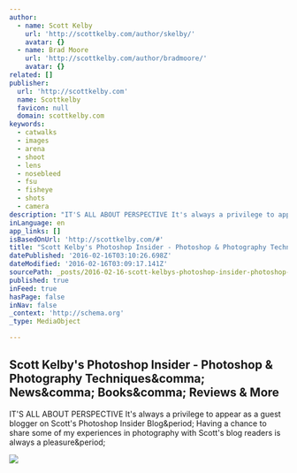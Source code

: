 ```yaml
---
author:
  - name: Scott Kelby
    url: 'http://scottkelby.com/author/skelby/'
    avatar: {}
  - name: Brad Moore
    url: 'http://scottkelby.com/author/bradmoore/'
    avatar: {}
related: []
publisher:
  url: 'http://scottkelby.com'
  name: Scottkelby
  favicon: null
  domain: scottkelby.com
keywords:
  - catwalks
  - images
  - arena
  - shoot
  - lens
  - nosebleed
  - fsu
  - fisheye
  - shots
  - camera
description: "IT'S ALL ABOUT PERSPECTIVE It's always a privilege to appear as a guest blogger on Scott's Photoshop Insider Blog. Having a chance to share some of my experiences in photography with Scott's blog readers is always a pleasure."
inLanguage: en
app_links: []
isBasedOnUrl: 'http://scottkelby.com/#'
title: "Scott Kelby's Photoshop Insider - Photoshop & Photography Techniques, News, Books, Reviews & More"
datePublished: '2016-02-16T03:10:26.698Z'
dateModified: '2016-02-16T03:09:17.141Z'
sourcePath: _posts/2016-02-16-scott-kelbys-photoshop-insider-photoshop-and-photography-te.md
published: true
inFeed: true
hasPage: false
inNav: false
_context: 'http://schema.org'
_type: MediaObject

---
```

<article style=""><h1>Scott Kelby's Photoshop Insider - Photoshop &amp; Photography Techniques&amp;comma; News&amp;comma; Books&amp;comma; Reviews &amp; More</h1><p>IT'S ALL ABOUT PERSPECTIVE It's always a privilege to appear as a guest blogger on Scott's Photoshop Insider Blog&amp;period; Having a chance to share some of my experiences in photography with Scott's blog readers is always a pleasure&amp;period;</p><img src="http://img.kelbymediagroup.com/scottkelby/wp-content/uploads/2016/02/olivella_1.jpg" /></article>